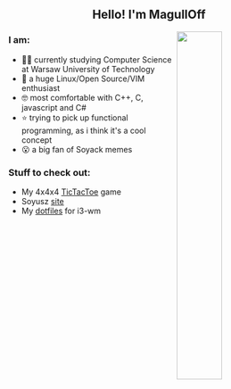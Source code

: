 <h2 align="center">Hello! I'm MagullOff</h2>

<img align="right" img width="40%" src="https://i.imgur.com/LXVcA1w.png" />
                                                                                                                                   
### I am:
- 👨‍🎓 currently studying Computer Science at Warsaw University of Technology
- 🐧 a huge Linux/Open Source/VIM enthusiast
- 🤓 most comfortable with C++, C, javascript and C#
- ⭐ trying to pick up functional programming, as i think it's a cool concept
- 😮 a big fan of Soyack memes

### Stuff to check out:
- My 4x4x4 <a href="https://playtictactoe444.web.app/">TicTacToe</a> game
- Soyusz <a href="https://soyusz.netlify.app/">site</a>
- My <a href="https://github.com/MagullOff/dotfiles"> dotfiles</a> for i3-wm

